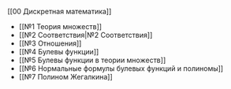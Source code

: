 [[00 Дискретная математика]]

- [[№1 Теория множеств]]
- [[№2 Соответствия|№2 Соответствия]]
- [[№3 Отношения]]
- [[№4 Булевы функции]]
- [[№5 Булевы функции в теории множеств]]
- [[№6 Нормальные формулы булевых функций и полиномы]]
- [[№7 Полином Жегалкина]]